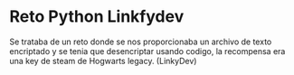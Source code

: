 # Reto Python Linkfydev
 Se trataba de un reto donde se nos proporcionaba un archivo de texto encriptado y se tenia que desencriptar usando codigo, la recompensa era una key de steam de Hogwarts legacy. 
(LinkyDev)
